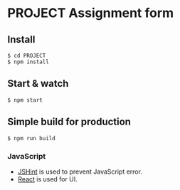 # PROJECT Assignment form

## Install

    $ cd PROJECT
    $ npm install

## Start & watch

    $ npm start

## Simple build for production

    $ npm run build

### JavaScript

- [JSHint](http://www.jshint.com/docs/) is used to prevent JavaScript error.
- [React](http://facebook.github.io/react) is used for UI.
